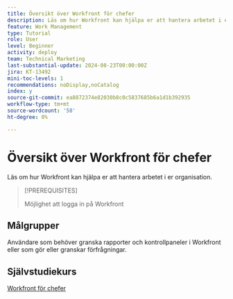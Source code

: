 ```yaml
---
title: Översikt över Workfront för chefer
description: Läs om hur Workfront kan hjälpa er att hantera arbetet i er organisation.
feature: Work Management
type: Tutorial
role: User
level: Beginner
activity: deploy
team: Technical Marketing
last-substantial-update: 2024-08-23T00:00:00Z
jira: KT-13492
mini-toc-levels: 1
recommendations: noDisplay,noCatalog
index: y
source-git-commit: ea8872374e82030b8c0c5837685b6a1d1b392935
workflow-type: tm+mt
source-wordcount: '58'
ht-degree: 0%

---
```



# Översikt över Workfront för chefer

Läs om hur Workfront kan hjälpa er att hantera arbetet i er organisation.

>[!PREREQUISITES]
>
>Möjlighet att logga in på Workfront

## Målgrupper

Användare som behöver granska rapporter och kontrollpaneler i Workfront eller som gör eller granskar förfrågningar.

## Självstudiekurs

[Workfront för chefer](/help/workfront-for-executives/workfront-for-executives.md)
